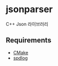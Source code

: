 # jsonparser
C++ Json 라이브러리

## Requirements
* [CMake](https://cmake.org/)
* [spdlog](https://github.com/gabime/spdlog/)